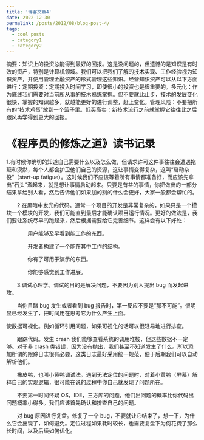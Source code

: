```yaml
---
title: '博客文章4'
date: 2022-12-30
permalink: /posts/2012/08/blog-post-4/
tags:
  - cool posts
  - category1
  - category2
---
```


摘要：知识上的投资总能得到最好的回报。这是没问题的，但遗憾的是知识是有时效的资产，特别是计算机领域。我们可以把我们了解的技术实现、工作经验视为知识资产，并使用管理金融资产的形式管理这些知识。经营知识资产可以从以下方面进行：定期投资：定期投入时间学习，即使很小的投资也是很重要的。多元化：作为底线我们需要对当前所从事的技术熟练掌握。但不要就此止步，技术的发展变化很快，掌握的知识越多，就越能更好的进行调整，赶上变化。管理风险：不要把所有的“技术鸡蛋”放到一个篮子里。低买高卖：新技术流行之前就掌握它往往比之后跟风再学得到更大的回报。

《程序员的修炼之道》读书记录
======
1.有时候你确切的知道自己需要什么以及怎么做，但请求许可这件事往往会遭遇拖延和漠然，每个人都会护卫他们自己的资源，这让事情变得复杂，这叫“启动杂役”（start-up fatigue）。这时候我们不应该等着所有事情都准备好，而应该先拿出“石头”煮起来，就是想让事情启动起来。只要是有益的事情，你把做出的一部分结果拿给别人看，然后告诉他们如果加的别的什么会更好，大家一般都会帮忙的。

　　2.在黑暗中发光的代码。通常一个项目的开发是非常复杂的，如果只是一个模块一个模块的开发，我们可能直到最后才能确认项目运行情况。更好的做法是，我们要让系统尽早的跑起来，然后根据需要给它完善细节。这样会有以下好处：

　　　　用户能够及早看到能工作的东西。

　　　　开发者构建了一个能在其中工作的结构。

　　　　你有了可用于演示的东西。

　　　　你能够感觉到工作进展。

　　3.调试心理学。调试的目的是解决问题，不要因为别人提出 bug 而发起进攻。

　　当你目睹 bug 发生或者看到 bug 报告时，第一反应不要是“那不可能”。很明显已经发生了，把时间用在思考它为什么产生上面。

使数据可视化。例如循环引用问题，如果可视化的话可以很轻易地进行排查。

　　跟踪代码。发生 crash 我们能够查看系统的调用堆栈，但这些数据不一定够。对于非 crash 类错误，因为没有抛出，我们甚至不知道发生了什么。所以添加所谓的跟踪日志很有必要，这类日志最好采用统一规范，便于后期我们可以自动解析他们。

　　橡皮鸭，也叫小黄鸭调试法。遇到无法定位的问题时，对着小黄鸭（屏幕）解释自己的实现逻辑，很可能在说的过程中你自己就发现了问题所在。

　　不要第一时间怀疑 OS，IDE，三方库的问题，他们出问题的概率比你代码出问题概率小得多。我们应该首先确认和排查自己的问题。

　　对 bug 原因进行复盘。修复了一个 bug，不要就让它结束了，想一下，为什么它会出现了，如何避免。定位过程如果耗时较长，也需要复盘下为何花费了那么长时间，以及后续如何优化。

